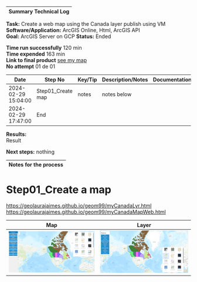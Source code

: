 | **Summary Technical Log**                                 |
|-----------------------------------------------------------|

**Task:** Create a web map using the Canada layer publish using VM    
**Software/Application:** ArcGIS Online, Html, ArcGIS API  
**Goal:** ArcGIS Server on GCP
**Status:** Ended
  
**Time run successfully**  120 min  
**Time expended**          163 min  
**Link to final product** [see my map](https://geolaurajaimes.github.io/geom99/myCanadaMapWeb.html)  
**No attempt** 01 de 01  
  
  
| **Date**              | **Step No**                                   | **Key/Tip** | **Description/Notes** | **Documentation** |
|-----------------------|-----------------------------------------------|-------------|-----------------------|-------------------|
| 2024-02-29 15:04:00   | Step01_Create map                             | notes       | notes below           |           |
| 2024-02-29 17:47:00   | End                                           |

**Results:**  
Result

**Next steps:**
nothing

| **Notes for the process**                                |
|-----------------------------------------------------------|

# Step01_Create a map
https://geolaurajaimes.github.io/geom99/myCanadaLyr.html  
https://geolaurajaimes.github.io/geom99/myCanadaMapWeb.html  

| **Map**              | **Layer**                                   |  
|-----------------------|-----------------------------------------------|  
| ![imagen](../a00templates/img/img62.png)  | ![imagen](../a00templates/img/img63.png) |
